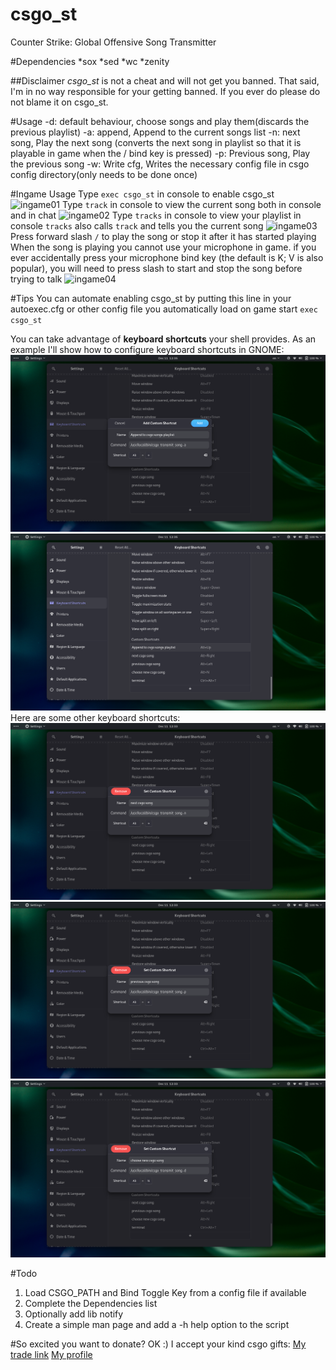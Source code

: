 # csgo_st
Counter Strike: Global Offensive Song Transmitter

#Dependencies
*sox
*sed
*wc
*zenity

##Disclaimer
*csgo_st* is not a cheat and will not get you banned.
That said, I'm in no way responsible for your getting banned.
If you ever do please do not blame it on csgo_st.

#Usage
-d: default behaviour, choose songs and play them(discards the previous playlist)
-a: append, Append to the current songs list
-n: next song, Play the next song (converts the next song in playlist so that it is playable in game when the / bind key is pressed)
-p: Previous song, Play the previous song 
-w: Write cfg, Writes the necessary config file in csgo config directory(only needs to be done once)

#Ingame Usage
Type `exec csgo_st` in console to enable csgo_st
![ingame01](./images/ingame01.png)
Type `track` in console to view the current song both in console and in chat
![ingame02](./images/ingame02.png)
Type `tracks` in console to view your playlist in console
`tracks` also calls `track` and tells you the current song
![ingame03](./images/ingame03.png)
Press forward slash `/` to play the song or stop it after it has started playing
When the song is playing you cannot use your microphone in game.
if you ever accidentally press your microphone bind key (the default is K; V is also popular),
you will need to press slash to start and stop the song before trying to talk
![ingame04](./images/ingame04.png)

#Tips
You can automate enabling csgo_st by putting this line in your autoexec.cfg or other config file you automatically load on game start
`exec csgo_st`

You can take advantage of **keyboard shortcuts** your shell provides.
As an example I'll show how to configure keyboard shortcuts in GNOME:
![how to add keyboard shortcuts in GNOME](./images/04.png)
![Added the append shortcut](./images/05.png)
Here are some other keyboard shortcuts:
![01](./images/01.png)
![02](./images/02.png)
![03](./images/03.png)

#Todo
1. Load CSGO_PATH and Bind Toggle Key from a config file if available
2. Complete the Dependencies list
3. Optionally add lib notify
4. Create a simple man page and add a -h help option to the script

#So excited you want to donate?
OK :) I accept your kind csgo gifts: 
[My trade link](https://steamcommunity.com/tradeoffer/new/?partner=346596271&token=ZPr4yfuh)
[My profile](https://steamcommunity.com/id/MR_0099/)

